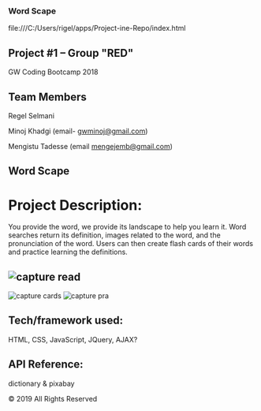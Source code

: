 ### Word Scape

file:///C:/Users/rigel/apps/Project-ine-Repo/index.html

## Project #1 – Group "RED"
GW Coding Bootcamp 2018

## Team Members
Regel Selmani

Minoj Khadgi (email- gwminoj@gmail.com)

Mengistu Tadesse (email mengejemb@gmail.com)



## Word Scape
# Project Description:
You provide the word, we provide its landscape to help you learn it. Word searches return its definition, images related to the word, and the pronunciation of the word. Users can then create flash cards of their words and practice learning the definitions.

## ![capture read](https://user-images.githubusercontent.com/43070589/52600434-9f243d80-2e29-11e9-99ad-6c193e5bd7c4.PNG)
![capture cards](https://user-images.githubusercontent.com/43070589/52600439-a1869780-2e29-11e9-99cf-9807a0e702bb.PNG)
![capture pra](https://user-images.githubusercontent.com/43070589/52600444-a3e8f180-2e29-11e9-9a51-f65098c9b291.PNG)



## Tech/framework used:
HTML, CSS, JavaScript, JQuery, AJAX?


## API Reference:
dictionary & pixabay



© 2019 All Rights Reserved
